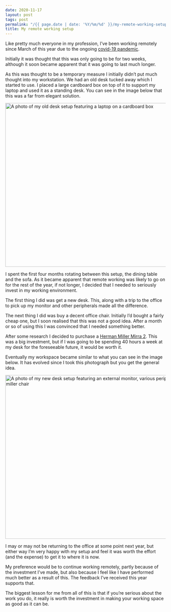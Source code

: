 ```yaml
---
date: 2020-11-17
layout: post
tags: post
permalink: "/{{ page.date | date: '%Y/%m/%d' }}/my-remote-working-setup/index.html"
title: My remote working setup
---
```


<script src="/js/lazysizes.min.js" defer></script>

Like pretty much everyone in my profession, I&rsquo;ve been working remotely since March of this year due to the ongoing [covid-19 pandemic](https://en.wikipedia.org/wiki/COVID-19_pandemic).

Initially it was thought that this was only going to be for two weeks, although it soon became apparent that it was going to last much longer.

As this was thought to be a temporary measure I initially didn&rsquo;t put much thought into my workstation. We had an old desk tucked away which I started to use. I placed a large cardboard box on top of it to support my laptop and used it as a standing desk. You can see in the image below that this was a far from elegant solution.

<p><img class="lazyload" data-src="/images/post-images/old_desk.jpg" width="684" height="513" alt="A photo of my old desk setup featuring a laptop on a cardboard box"></p>

I spent the first four months rotating between this setup, the dining table and the sofa. As it became apparent that remote working was likely to go on for the rest of the year, if not longer, I decided that I needed to seriously invest in my working environment.

The first thing I did was get a new desk. This, along with a trip to the office to pick up my monitor and other peripherals made all the difference.

The next thing I did was buy a decent office chair. Initially I&rsquo;d bought a fairly cheap one, but I soon realised that this was not a good idea. After a month or so of using this I was convinced that I needed something better.

After some research I decided to purchase a [Herman Miller Mirra 2](https://www.hermanmiller.com/en_gb/products/seating/office-chairs/mirra-2-chairs/). This was a big investment, but if I was going to be spending 40 hours a week at my desk for the foreseeable future, it would be worth it.

Eventually my workspace became similar to what you can see in the image below. It has evolved since I took this photograph but you get the general idea.

<p><img class="lazyload" data-src="/images/post-images/new_desk.jpg" width="684" height="513" alt="A photo of my new desk setup featuring an external monitor, various peripherals and a herman miller chair"></p>

I may or may not be returning to the office at some point next year, but either way I&rsquo;m very happy with my setup and feel it was worth the effort (and the expense) to get it to where it is now.

My preference would be to continue working remotely, partly because of the investment I&rsquo;ve made, but also because I feel like I have performed much better as a result of this. The feedback I&rsquo;ve received this year supports that.

The biggest lesson for me from all of this is that if you&rsquo;re serious about the work you do, it really is worth the investment in making your working space as good as it can be.
